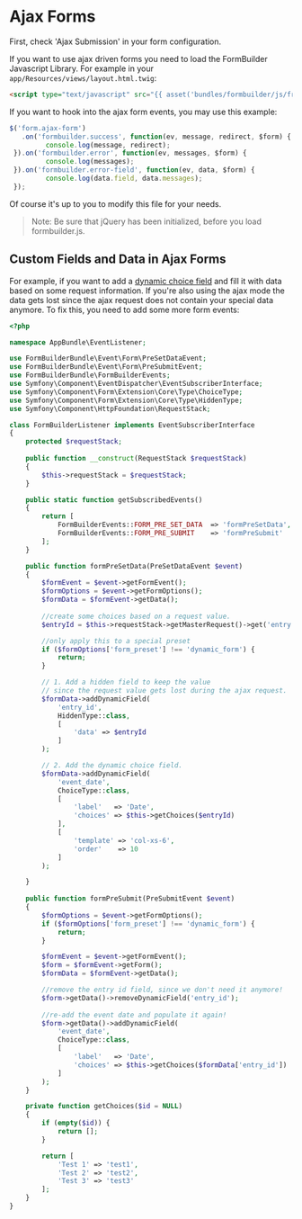 # Ajax Forms

First, check 'Ajax Submission' in your form configuration.

If you want to use ajax driven forms you need to load the FormBuilder Javascript Library. 
For example in your `app/Resources/views/layout.html.twig`:

```html
<script type="text/javascript" src="{{ asset('bundles/formbuilder/js/frontend/formbuilder.js') }}"></script>
```

If you want to hook into the ajax form events, you may use this example:

```javascript
$('form.ajax-form')
   .on('formbuilder.success', function(ev, message, redirect, $form) {
         console.log(message, redirect);
 }).on('formbuilder.error', function(ev, messages, $form) {
         console.log(messages);
 }).on('formbuilder.error-field', function(ev, data, $form) {
         console.log(data.field, data.messages);
 });
```

Of course it's up to you to modify this file for your needs.

> Note: Be sure that jQuery has been initialized, before you load formbuilder.js.

## Custom Fields and Data in Ajax Forms
For example, if you want to add a [dynamic choice field](71_CustomFields.md) and fill it with data based on some request information.
If you're also using the ajax mode the data gets lost since the ajax request does not contain your special data anymore.
To fix this, you need to add some more form events:

```php
<?php

namespace AppBundle\EventListener;

use FormBuilderBundle\Event\Form\PreSetDataEvent;
use FormBuilderBundle\Event\Form\PreSubmitEvent;
use FormBuilderBundle\FormBuilderEvents;
use Symfony\Component\EventDispatcher\EventSubscriberInterface;
use Symfony\Component\Form\Extension\Core\Type\ChoiceType;
use Symfony\Component\Form\Extension\Core\Type\HiddenType;
use Symfony\Component\HttpFoundation\RequestStack;

class FormBuilderListener implements EventSubscriberInterface
{
    protected $requestStack;
    
    public function __construct(RequestStack $requestStack)
    {
        $this->requestStack = $requestStack;
    }

    public static function getSubscribedEvents()
    {
        return [
            FormBuilderEvents::FORM_PRE_SET_DATA  => 'formPreSetData',
            FormBuilderEvents::FORM_PRE_SUBMIT    => 'formPreSubmit'
        ];
    }

    public function formPreSetData(PreSetDataEvent $event)
    {
        $formEvent = $event->getFormEvent();
        $formOptions = $event->getFormOptions();
        $formData = $formEvent->getData();
        
        //create some choices based on a request value.
        $entryId = $this->requestStack->getMasterRequest()->get('entry');

        //only apply this to a special preset
        if ($formOptions['form_preset'] !== 'dynamic_form') {
            return;
        }

        // 1. Add a hidden field to keep the value
        // since the request value gets lost during the ajax request.
        $formData->addDynamicField(
            'entry_id',
            HiddenType::class,
            [
                'data' => $entryId
            ]
        );

        // 2. Add the dynamic choice field.
        $formData->addDynamicField(
            'event_date',
            ChoiceType::class,
            [
                'label'   => 'Date',
                'choices' => $this->getChoices($entryId)
            ],
            [
                'template' => 'col-xs-6',
                'order'    => 10
            ]
        );

    }
    
    public function formPreSubmit(PreSubmitEvent $event)
    {
        $formOptions = $event->getFormOptions();
        if ($formOptions['form_preset'] !== 'dynamic_form') {
            return;
        }

        $formEvent = $event->getFormEvent();
        $form = $formEvent->getForm();
        $formData = $formEvent->getData();

        //remove the entry id field, since we don't need it anymore!
        $form->getData()->removeDynamicField('entry_id');
        
        //re-add the event date and populate it again!
        $form->getData()->addDynamicField(
            'event_date',
            ChoiceType::class,
            [
                'label'   => 'Date',
                'choices' => $this->getChoices($formData['entry_id'])
            ]
        );
    }

    private function getChoices($id = NULL)
    {
        if (empty($id)) {
            return [];
        }

        return [
            'Test 1' => 'test1',
            'Test 2' => 'test2',
            'Test 3' => 'test3'
        ];
    }
}
```